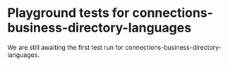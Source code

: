 # Playground tests for connections-business-directory-languages
We are still awaiting the first test run for connections-business-directory-languages.
